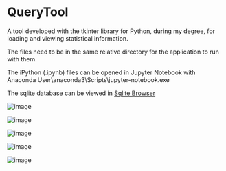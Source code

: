 # QueryTool
A tool developed with the tkinter library for Python, during my degree, for loading and viewing statistical information.

The files need to be in the same relative directory for the application to run with them.

The iPython (.ipynb) files can be opened in Jupyter Notebook with Anaconda
User\anaconda3\Scripts\jupyter-notebook.exe

The sqlite database can be viewed in [Sqlite Browser](https://sqlitebrowser.org/)


![image](https://github.com/user-attachments/assets/9d67ebfc-423e-41c8-9ede-7612e530f423)

![image](https://github.com/user-attachments/assets/0f1cd0dd-ecee-46df-8357-72ed692dfd5c)

![image](https://github.com/user-attachments/assets/5329a1fb-b073-4184-a037-c79844cbc364)

![image](https://github.com/user-attachments/assets/f7be0546-27b1-4dca-ad5a-8f6cc631e35b)

![image](https://github.com/user-attachments/assets/49154dbd-2543-4122-9bcb-637c71e0952e)

